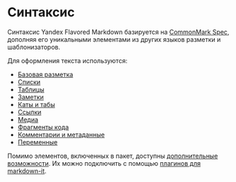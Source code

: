 # Синтаксис

Синтаксис Yandex Flavored Markdown базируется на [CommonMark Spec](https://spec.commonmark.org/), дополняя его уникальными элементами из других языков разметки и шаблонизаторов.

Для оформления текста используются:
* [Базовая разметка](./base.md)
* [Списки](./lists.md)
* [Таблицы](./tables.md)
* [Заметки](./notes.md)
* [Каты и табы](./cuts-tabs.md)
* [Ссылки](./links.md)
* [Медиа](./media.md)
* [Фрагменты кода](./code.md)
* [Комментарии и метаданные](./meta.md)
* [Переменные](./vars.md)

Помимо элементов, включенных в пакет, доступны [дополнительные возможности](./additional.md). Их можно подключить с помощью [плагинов для markdown-it](https://www.npmjs.com/search?q=keywords:markdown-it-plugin). 
